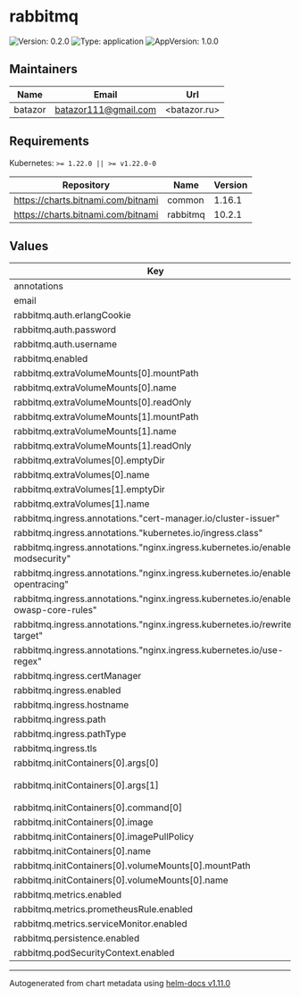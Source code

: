 # rabbitmq

![Version: 0.2.0](https://img.shields.io/badge/Version-0.2.0-informational?style=flat-square) ![Type: application](https://img.shields.io/badge/Type-application-informational?style=flat-square) ![AppVersion: 1.0.0](https://img.shields.io/badge/AppVersion-1.0.0-informational?style=flat-square)

## Maintainers

| Name | Email | Url |
| ---- | ------ | --- |
| batazor | <batazor111@gmail.com> | <batazor.ru> |

## Requirements

Kubernetes: `>= 1.22.0 || >= v1.22.0-0`

| Repository | Name | Version |
|------------|------|---------|
| https://charts.bitnami.com/bitnami | common | 1.16.1 |
| https://charts.bitnami.com/bitnami | rabbitmq | 10.2.1 |

## Values

| Key | Type | Default | Description |
|-----|------|---------|-------------|
| annotations | object | `{}` |  |
| email | string | `"mymail@gmail.com"` |  |
| rabbitmq.auth.erlangCookie | string | `"randomCookie"` |  |
| rabbitmq.auth.password | string | `"admin"` |  |
| rabbitmq.auth.username | string | `"admin"` |  |
| rabbitmq.enabled | bool | `true` |  |
| rabbitmq.extraVolumeMounts[0].mountPath | string | `"/tmp"` |  |
| rabbitmq.extraVolumeMounts[0].name | string | `"tmp"` |  |
| rabbitmq.extraVolumeMounts[0].readOnly | bool | `false` |  |
| rabbitmq.extraVolumeMounts[1].mountPath | string | `"/opt/bitnami/rabbitmq"` |  |
| rabbitmq.extraVolumeMounts[1].name | string | `"opt"` |  |
| rabbitmq.extraVolumeMounts[1].readOnly | bool | `false` |  |
| rabbitmq.extraVolumes[0].emptyDir | object | `{}` |  |
| rabbitmq.extraVolumes[0].name | string | `"tmp"` |  |
| rabbitmq.extraVolumes[1].emptyDir | object | `{}` |  |
| rabbitmq.extraVolumes[1].name | string | `"opt"` |  |
| rabbitmq.ingress.annotations."cert-manager.io/cluster-issuer" | string | `"cert-manager-production"` |  |
| rabbitmq.ingress.annotations."kubernetes.io/ingress.class" | string | `"nginx"` |  |
| rabbitmq.ingress.annotations."nginx.ingress.kubernetes.io/enable-modsecurity" | string | `"true"` |  |
| rabbitmq.ingress.annotations."nginx.ingress.kubernetes.io/enable-opentracing" | string | `"true"` |  |
| rabbitmq.ingress.annotations."nginx.ingress.kubernetes.io/enable-owasp-core-rules" | string | `"true"` |  |
| rabbitmq.ingress.annotations."nginx.ingress.kubernetes.io/rewrite-target" | string | `"/$1"` |  |
| rabbitmq.ingress.annotations."nginx.ingress.kubernetes.io/use-regex" | string | `"true"` |  |
| rabbitmq.ingress.certManager | bool | `true` |  |
| rabbitmq.ingress.enabled | bool | `true` |  |
| rabbitmq.ingress.hostname | string | `"arhitecture.ddns.net"` |  |
| rabbitmq.ingress.path | string | `"/rabbitmq/?(.*)"` |  |
| rabbitmq.ingress.pathType | string | `"Prefix"` |  |
| rabbitmq.ingress.tls | bool | `true` |  |
| rabbitmq.initContainers[0].args[0] | string | `"-ec"` |  |
| rabbitmq.initContainers[0].args[1] | string | `"cp -r -v \"/opt/bitnami/rabbitmq/.\" \"/mnt/opt/bitnami/rabbitmq\""` |  |
| rabbitmq.initContainers[0].command[0] | string | `"/bin/bash"` |  |
| rabbitmq.initContainers[0].image | string | `"bitnami/rabbitmq"` |  |
| rabbitmq.initContainers[0].imagePullPolicy | string | `"IfNotPresent"` |  |
| rabbitmq.initContainers[0].name | string | `"data-copy"` |  |
| rabbitmq.initContainers[0].volumeMounts[0].mountPath | string | `"/mnt/opt/bitnami/rabbitmq"` |  |
| rabbitmq.initContainers[0].volumeMounts[0].name | string | `"opt"` |  |
| rabbitmq.metrics.enabled | bool | `true` |  |
| rabbitmq.metrics.prometheusRule.enabled | bool | `true` |  |
| rabbitmq.metrics.serviceMonitor.enabled | bool | `true` |  |
| rabbitmq.persistence.enabled | bool | `false` |  |
| rabbitmq.podSecurityContext.enabled | bool | `true` |  |

----------------------------------------------
Autogenerated from chart metadata using [helm-docs v1.11.0](https://github.com/norwoodj/helm-docs/releases/v1.11.0)
